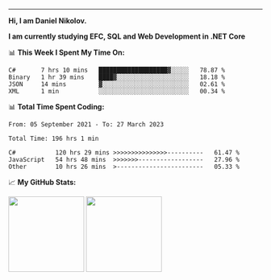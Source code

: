---
**Hi, I am Daniel Nikolov.**

**I am currently studying EFC, SQL and Web Development in .NET Core**

📊 **This Week I Spent My Time On:**
<!--START_SECTION:wakaweekly-->

```text
C#       7 hrs 10 mins   ███████████████████▓░░░░░   78.87 %
Binary   1 hr 39 mins    ████▓░░░░░░░░░░░░░░░░░░░░   18.18 %
JSON     14 mins         ▓░░░░░░░░░░░░░░░░░░░░░░░░   02.61 %
XML      1 min           ░░░░░░░░░░░░░░░░░░░░░░░░░   00.34 %
```

<!--END_SECTION:wakaweekly-->

📊 **Total Time Spent Coding:**
<!--START_SECTION:waka-->

```text
From: 05 September 2021 - To: 27 March 2023

Total Time: 196 hrs 1 min

C#           120 hrs 29 mins >>>>>>>>>>>>>>>----------   61.47 %
JavaScript   54 hrs 48 mins  >>>>>>>------------------   27.96 %
Other        10 hrs 26 mins  >------------------------   05.33 %
```

<!--END_SECTION:waka-->

📈 **My GitHub Stats:**

<p>
  <img height="150em" src="https://github-readme-stats.vercel.app/api?username=NikolovDaniel&show_icons=true&hide_border=true&&count_private=true&include_all_commits=true" />
  <img height="150em" src="https://github-readme-stats.vercel.app/api/top-langs/?username=NikolovDaniel&exclude_repo=KNN-Image-Classification&show_icons=true&hide_border=true&layout=compact&langs_count=8s"/>
</p>
